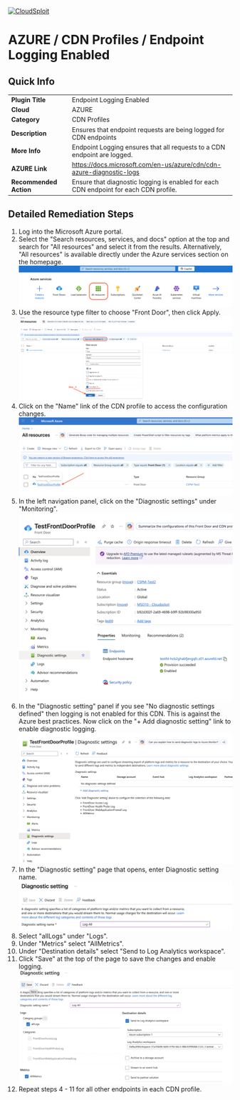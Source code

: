 [![CloudSploit](https://cloudsploit.com/img/logo-new-big-text-100.png "CloudSploit")](https://cloudsploit.com)

# AZURE / CDN Profiles / Endpoint Logging Enabled

## Quick Info

| | |
|-|-|
| **Plugin Title** | Endpoint Logging Enabled |
| **Cloud** | AZURE |
| **Category** | CDN Profiles |
| **Description** | Ensures that endpoint requests are being logged for CDN endpoints |
| **More Info** | Endpoint Logging ensures that all requests to a CDN endpoint are logged. |
| **AZURE Link** | https://docs.microsoft.com/en-us/azure/cdn/cdn-azure-diagnostic-logs |
| **Recommended Action** | Ensure that diagnostic logging is enabled for each CDN endpoint for each CDN profile. |

## Detailed Remediation Steps
1. Log into the Microsoft Azure portal.
2. Select the "Search resources, services, and docs" option at the top and search for "All resources" and select it from the results. Alternatively, "All resources" is available directly under the Azure services section on the homepage.</br> <img src="/resources/azure/cdnprofiles/endpoint-logging-enabled/step2.png"/>
3. Use the resource type filter to choose "Front Door", then click Apply.</br> <img src="/resources/azure/cdnprofiles/endpoint-logging-enabled/step3.png"/>
4. Click on the "Name" link of the CDN profile to access the configuration changes.</br> <img src="/resources/azure/cdnprofiles/endpoint-logging-enabled/step4.png"/>
5. In the left navigation panel, click on the "Diagnostic settings" under "Monitoring".</br> <img src="/resources/azure/cdnprofiles/endpoint-logging-enabled/step5.png"/>
6. In the "Diagnostic setting" panel if you see "No diagnostic settings defined" then logging is not enabled for this CDN. This is against the Azure best practices. Now click on the "+ Add diagnostic setting" link to enable diagnostic logging.</br> <img src="/resources/azure/cdnprofiles/endpoint-logging-enabled/step6.png"/>
7. In the "Diagnostic setting" page that opens, enter Diagnostic setting name.</br> <img src="/resources/azure/cdnprofiles/endpoint-logging-enabled/step7.png"/>
8. Select "allLogs" under "Logs".
9. Under "Metrics" select "AllMetrics".
10. Under "Destination details" select "Send to Log Analytics workspace".
11. Click "Save" at the top of the page to save the changes and enable logging.</br> <img src="/resources/azure/cdnprofiles/endpoint-logging-enabled/step11.png"/>
12. Repeat steps 4 - 11 for all other endpoints in each CDN profile.
